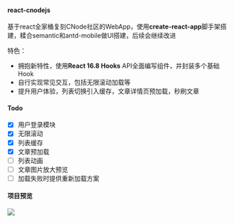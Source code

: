 #### react-cnodejs

基于react全家桶复刻CNode社区的WebApp，使用**create-react-app**脚手架搭建，糅合semantic和antd-mobile做UI搭建，后续会继续改进

特色：

* 拥抱新特性，使用**React 16.8 Hooks** API全面编写组件，并封装多个基础Hook
* 自行实现常见交互，包括无限滚动加载等
* 提升用户体验，列表切换引入缓存，文章详情页预加载，秒刷文章

#### Todo

- [x] 用户登录模块
- [x] 无限滚动
- [x] 列表缓存
- [x] 文章预加载
- [ ] 列表动画
- [ ] 文章图片放大预览
- [ ] 加载失败时提供重新加载方案

#### 项目预览

![](http://img.impeiran.com/cnode_qrcode.png)
